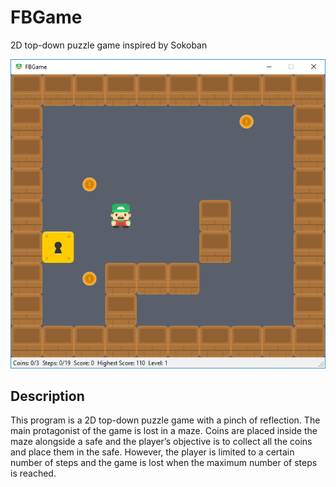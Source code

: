 # FBGame
2D top-down puzzle game inspired by Sokoban

![In-game Screenshot](level1-screen.png)

## Description
This program is a 2D top-down puzzle game with a pinch of reflection. The main protagonist of the game is lost in a maze. Coins are placed inside the maze alongside a safe and the player’s objective is to collect all the coins and place them in the safe. However, the player is limited to a certain number of steps and the game is lost when the maximum number of steps is reached.
